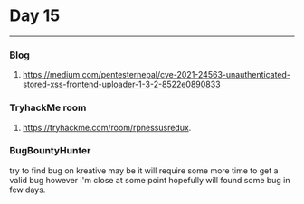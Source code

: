 # Day 15
___

### Blog
1. https://medium.com/pentesternepal/cve-2021-24563-unauthenticated-stored-xss-frontend-uploader-1-3-2-8522e0890833



### TryhackMe room
1. https://tryhackme.com/room/rpnessusredux.

### BugBountyHunter
try to find bug on kreative may be it will require some more time to get a valid bug however i'm close at some point hopefully will found some bug in few days.
